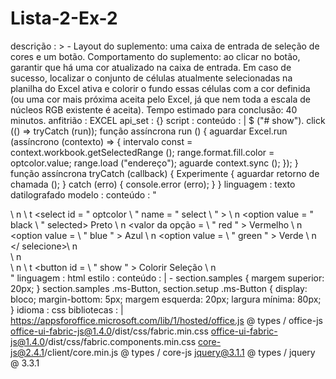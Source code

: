 # Lista-2-Ex-2
descrição : > -
  Layout do suplemento: uma caixa de entrada de seleção de cores e um botão.
  Comportamento do suplemento: ao clicar no botão, garantir que há uma cor
  atualizado na caixa de entrada. Em caso de sucesso, localizar o conjunto de
  células atualmente selecionadas na planilha do Excel ativa e colorir o fundo
  essas células com a cor definida (ou uma cor mais próxima aceita pelo
  Excel, já que nem toda a escala de núcleos RGB existente é aceita).
  Tempo estimado para conclusão: 40 minutos.
anfitrião : EXCEL
api_set : {}
script :
  conteúdo : |
    $ ("# show"). click (() => tryCatch (run));
    função assíncrona run () {
      aguardar Excel.run (assíncrono (contexto) => {
        intervalo const = context.workbook.getSelectedRange ();
        range.format.fill.color = optcolor.value;
        range.load ("endereço");
        aguarde context.sync ();
      });
    }
    função assíncrona tryCatch (callback) {
      Experimente {
        aguardar retorno de chamada ();
      } catch (erro) {
        console.error (erro);
      }
    }
  linguagem : texto datilografado
modelo :
  conteúdo : " <div> \ n \ t <select id = \" optcolor \ " name = \" select \ " > \ n     <option value = \" black \ " selected> Preto </option> \ n     <valor da opção = \ " red \" > Vermelho </option> \ n     <option value = \ " blue \" > Azul </option> \ n     <option value = \ " green \" > Verde </option> \ n   </ selecione>\ n </div> \ n <div>\ n \ t <button id = \ " show \" > Colorir Seleção </button> \ n </div> "
  linguagem : html
estilo :
  conteúdo : | -
    section.samples {
        margem superior: 20px;
    }
    section.samples .ms-Button, section.setup .ms-Button {
        display: bloco;
        margin-bottom: 5px;
        margem esquerda: 20px;
        largura mínima: 80px;
    }
  idioma : css
bibliotecas : |
  https://appsforoffice.microsoft.com/lib/1/hosted/office.js
  @ types / office-js
  office-ui-fabric-js@1.4.0/dist/css/fabric.min.css
  office-ui-fabric-js@1.4.0/dist/css/fabric.components.min.css
  core-js@2.4.1/client/core.min.js
  @ types / core-js
  jquery@3.1.1
  @ types / jquery @ 3.3.1
